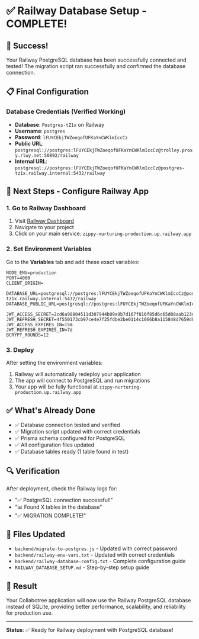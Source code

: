 # ✅ Railway Database Setup - COMPLETE!

## 🎉 Success!
Your Railway PostgreSQL database has been successfully connected and tested! The migration script ran successfully and confirmed the database connection.

## 📋 Final Configuration

### Database Credentials (Verified Working)
- **Database**: `Postgres-tZ1x` on Railway
- **Username**: `postgres`
- **Password**: `lFUYCEkjTWZoeqofUFKaYnCWKlmIccCz`
- **Public URL**: `postgresql://postgres:lFUYCEkjTWZoeqofUFKaYnCWKlmIccCz@trolley.proxy.rlwy.net:50892/railway`
- **Internal URL**: `postgresql://postgres:lFUYCEkjTWZoeqofUFKaYnCWKlmIccCz@postgres-tz1x.railway.internal:5432/railway`

## 🚀 Next Steps - Configure Railway App

### 1. Go to Railway Dashboard
1. Visit [Railway Dashboard](https://railway.app/dashboard)
2. Navigate to your project
3. Click on your main service: `zippy-nurturing-production.up.railway.app`

### 2. Set Environment Variables
Go to the **Variables** tab and add these exact variables:

```
NODE_ENV=production
PORT=4000
CLIENT_ORIGIN=

DATABASE_URL=postgresql://postgres:lFUYCEkjTWZoeqofUFKaYnCWKlmIccCz@postgres-tz1x.railway.internal:5432/railway
DATABASE_PUBLIC_URL=postgresql://postgres:lFUYCEkjTWZoeqofUFKaYnCWKlmIccCz@trolley.proxy.rlwy.net:50892/railway

JWT_ACCESS_SECRET=2cd6a98804511d307944b09a9b7d167f816f85d6c65d08aab123d03a34317b4d
JWT_REFRESH_SECRET=4f550173cb97ce4e7f25fdbe2be0114c1066b8a115848d7659d82641ef9cee16
JWT_ACCESS_EXPIRES_IN=15m
JWT_REFRESH_EXPIRES_IN=7d
BCRYPT_ROUNDS=12
```

### 3. Deploy
After setting the environment variables:
1. Railway will automatically redeploy your application
2. The app will connect to PostgreSQL and run migrations
3. Your app will be fully functional at `zippy-nurturing-production.up.railway.app`

## ✅ What's Already Done
- ✅ Database connection tested and verified
- ✅ Migration script updated with correct credentials
- ✅ Prisma schema configured for PostgreSQL
- ✅ All configuration files updated
- ✅ Database tables ready (1 table found in test)

## 🔍 Verification
After deployment, check the Railway logs for:
- "✅ PostgreSQL connection successful!"
- "📊 Found X tables in the database"
- "✅ MIGRATION COMPLETE!"

## 📁 Files Updated
- `backend/migrate-to-postgres.js` - Updated with correct password
- `backend/railway-env-vars.txt` - Updated with correct credentials
- `backend/railway-database-config.txt` - Complete configuration guide
- `RAILWAY_DATABASE_SETUP.md` - Step-by-step setup guide

## 🎯 Result
Your Collabotree application will now use the Railway PostgreSQL database instead of SQLite, providing better performance, scalability, and reliability for production use.

---
**Status**: ✅ Ready for Railway deployment with PostgreSQL database!








